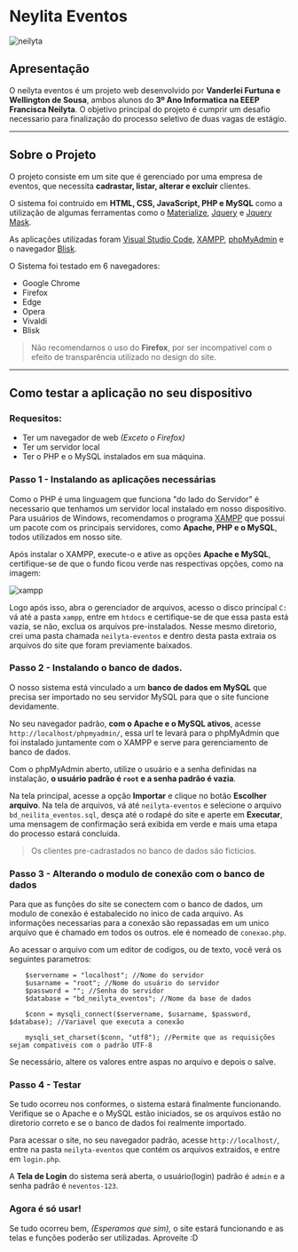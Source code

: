 # Neylita Eventos

![neilyta](https://user-images.githubusercontent.com/107505080/174460280-1a785efe-d418-4a29-87ba-00495911cc84.png)

## Apresentação

O neilyta eventos é um projeto web desenvolvido por **Vanderlei Furtuna e Wellington de Sousa**, ambos alunos do **3º Ano Informatica na EEEP Francisca Neilyta**.
O objetivo principal do projeto é cumprir um desafio necessario para finalização do processo seletivo de duas vagas de estágio.

---

## Sobre o Projeto

O projeto consiste em um site que é gerenciado por uma empresa de eventos, que necessita **cadrastar, listar, alterar e excluir** clientes.

O sistema foi contruido em **HTML, CSS, JavaScript, PHP e MySQL** como a utilização de algumas ferramentas como o [Materialize](https://materializecss.com/), [Jquery](https://jquery.com/) e [Jquery Mask](https://igorescobar.github.io/jQuery-Mask-Plugin/).

As aplicações utilizadas foram [Visual Studio Code](https://code.visualstudio.com/), [XAMPP](https://www.apachefriends.org/pt_br/index.html), [phpMyAdmin](https://www.phpmyadmin.net/) e o navegador [Blisk](https://blisk.io/).

O Sistema foi testado em 6 navegadores:
* Google Chrome
* Firefox
* Edge
* Opera
* Vivaldi
* Blisk

> Não recomendamos o uso do **Firefox**, por ser incompativel com o efeito de transparência utilizado no design do site.
---

## Como testar a aplicação no seu dispositivo

### Requesitos:
* Ter um navegador de web *(Exceto o Firefox)*
* Ter um servidor local
* Ter o PHP e o MySQL instalados em sua máquina.

### Passo 1 - Instalando as aplicações necessárias

Como o PHP é uma linguagem que funciona "do lado do Servidor" é necessario que tenhamos um servidor local instalado em nosso dispositivo. Para usuários de Windows, recomendamos o programa [XAMPP](https://www.apachefriends.org/pt_br/index.html) que possui um pacote com os principais servidores, como **Apache, PHP e o MySQL**, todos utilizados em nosso site.

Após instalar o XAMPP, execute-o e ative as opções **Apache e MySQL**, certifique-se de que o fundo ficou verde nas respectivas opções, como na imagem:
 
![xampp](https://user-images.githubusercontent.com/107505080/174460270-77d6a350-1bfa-4e93-954c-c6260d0575eb.png)

Logo após isso, abra o gerenciador de arquivos, acesso o disco principal `C:` vá até a pasta `xampp`, entre em `htdocs` e certifique-se de que essa pasta está vazia, se não, exclua os arquivos pre-instalados. Nesse mesmo diretorio, crei uma pasta chamada `neilyta-eventos` e dentro desta pasta extraia os arquivos do site que foram previamente baixados.

### Passo 2 - Instalando o banco de dados.
O nosso sistema está vinculado a um **banco de dados em MySQL** que precisa ser importado no seu servidor MySQL para que o site funcione devidamente.

No seu navegador padrão, **com o Apache e o MySQL ativos**, acesse `http://localhost/phpmyadmin/`, essa url te levará para o phpMyAdmin que foi instalado juntamente com o XAMPP e serve para gerenciamento de banco de dados.

Com o phpMyAdmin aberto, utilize o usuário e a senha definidas na instalação, **o usuário padrão é `root` e a senha padrão é vazia**.

Na tela principal, acesse a opção **Importar** e clique no botão **Escolher arquivo**. Na tela de arquivos, vá até `neilyta-eventos` e selecione o arquivo `bd_neilita_eventos.sql`, desça até o rodapé do site e aperte em **Executar**, uma mensagem de confirmação será exibida em verde e mais uma etapa do processo estará concluida.

> Os clientes pre-cadrastados no banco de dados são ficticios.

### Passo 3 - Alterando o modulo de conexão com o banco de dados
Para que as funções do site se conectem com o banco de dados, um modulo de conexão é estabalecido no inico de cada arquivo. As informações necessarias para a conexão são repassadas em um unico arquivo que é chamado em todos os outros. ele é nomeado de `conexao.php`.

Ao acessar o arquivo com um editor de codigos, ou de texto, você verá os seguintes parametros:

```
    $servername = "localhost"; //Nome do servidor
    $usarname = "root"; //Nome do usuário do servidor
    $password = ""; //Senha do servidor
    $database = "bd_neilyta_eventos"; //Nome da base de dados

    $conn = mysqli_connect($servername, $usarname, $password, $database); //Variavel que executa a conexão

    mysqli_set_charset($conn, "utf8"); //Permite que as requisições sejam compativeis com o padrão UTF-8
```

Se necessário, altere os valores entre aspas no arquivo e depois o salve.

### Passo 4 - Testar

Se tudo ocorreu nos conformes, o sistema estará finalmente funcionando.
Verifique se o Apache e o MySQL estão iniciados, se os arquivos estão no diretorio correto e se o banco de dados foi realmente importado.

Para acessar o site, no seu navegador padrão, acesse `http://localhost/`, entre na pasta `neilyta-eventos` que contém os arquivos extraidos, e entre em `login.php`.

A **Tela de Login** do sistema será aberta, o usuário(login) padrão é `admin` e a senha padrão é `neventos-123`.

### Agora é só usar!

Se tudo ocorreu bem, *(Esperamos que sim),* o site estará funcionando e as telas e funções poderão ser utilizadas. Aproveite :D
